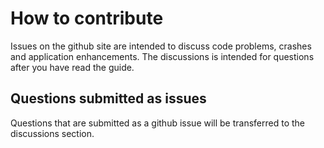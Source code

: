 # How to contribute

Issues on the github site are intended to discuss code problems, crashes and application enhancements.  The discussions is intended for questions after you have read the guide.

##  Questions submitted as issues

Questions that are submitted as a github issue will be transferred to the discussions section.

